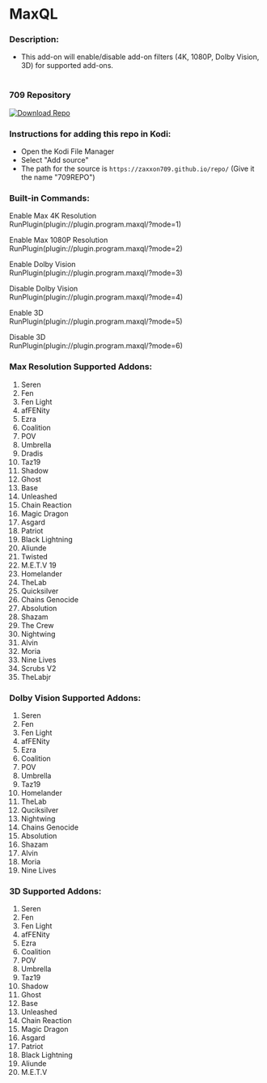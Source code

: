 # MaxQL

### Description:
- This add-on will enable/disable add-on filters (4K, 1080P, Dolby Vision, 3D) for supported add-ons.<br><br>

### 709 Repository
[![Download Repo](https://img.shields.io/badge/Download-Repo-blue.svg?style=for-the-badge)](https://raw.githubusercontent.com/Zaxxon709/nexus/main/repository.709-1.0.zip)

### Instructions for adding this repo in Kodi:

<ul>
    <li>Open the Kodi File Manager</li>
    <li>Select "Add source"</li>
    <li>The path for the source is <code>https://zaxxon709.github.io/repo/</code> (Give it the name "709REPO")</li>
</ul> 

### Built-in Commands:
<p>Enable Max 4K Resolution<br>
RunPlugin(plugin://plugin.program.maxql/?mode=1)</p>

<p>Enable Max 1080P Resolution<br>
RunPlugin(plugin://plugin.program.maxql/?mode=2)</p>

<p>Enable Dolby Vision<br>
RunPlugin(plugin://plugin.program.maxql/?mode=3)</p>

<p>Disable Dolby Vision<br>
RunPlugin(plugin://plugin.program.maxql/?mode=4)</p>

<p>Enable 3D<br>
RunPlugin(plugin://plugin.program.maxql/?mode=5)</p>

<p>Disable 3D<br>
RunPlugin(plugin://plugin.program.maxql/?mode=6)</p>


### Max Resolution Supported Addons:

1.  Seren<br>
2.  Fen<br>
3.  Fen Light<br>
4.  afFENity<br>
5.  Ezra<br>
6.  Coalition<br>
7.  POV<br>                  
8.  Umbrella<br>
9.  Dradis<br>
10. Taz19<br>
11. Shadow<br>
12. Ghost<br>
13. Base<br>
14. Unleashed <br>           
15. Chain Reaction<br>
16. Magic Dragon<br>
17. Asgard<br>
18. Patriot<br>
19. Black Lightning<br>
20. Aliunde<br>
21. Twisted<br>
22. M.E.T.V 19<br>
23. Homelander<br>
24. TheLab<br>
25. Quicksilver<br>
26. Chains Genocide<br>
27. Absolution <br>      
28. Shazam<br>
29. The Crew<br>              
30. Nightwing<br> 
31. Alvin<br>
32. Moria<br>
33. Nine Lives<br>
34. Scrubs V2<br>
35. TheLabjr<br>


### Dolby Vision Supported Addons:

1.  Seren<br>
2.  Fen<br>
3.  Fen Light<br>
4.  afFENity<br>
5.  Ezra<br>
6.  Coalition<br>
7.  POV<br>
8.  Umbrella<br>
9.  Taz19<br>
10. Homelander<br>
11. TheLab
12. Quciksilver<br>
13. Nightwing<br>
14. Chains Genocide<br>
15. Absolution<br>
16. Shazam<br>
17. Alvin<br>
18. Moria<br>
19. Nine Lives


### 3D Supported Addons:

1.  Seren<br>
2.  Fen<br>
3.  Fen Light<br>
4.  afFENity<br>
5.  Ezra<br>
6.  Coalition<br>
7.  POV<br>
8.  Umbrella<br>
9.  Taz19<br>
10. Shadow<br>
11. Ghost<br>
12. Base<br>
13. Unleashed<br>
14. Chain Reaction<br>
15. Magic Dragon<br>
16. Asgard<br>
17. Patriot<br>
18. Black Lightning
19. Aliunde<br>
20. M.E.T.V<br>
